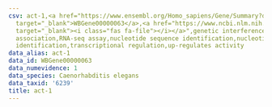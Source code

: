 ```yaml
---
csv: act-1,<a href="https://www.ensembl.org/Homo_sapiens/Gene/Summary?db=core;g=WBGene00000063"
  target="_blank">WBGene00000063</a>,<a href="https://www.ncbi.nlm.nih.gov/pubmed/27496166"
  target="_blank"><i class="fas fa-file"></i></a>",genetic interference,functional
  association,RNA-seq assay,nucleotide sequence identification,nucleotide sequence
  identification,transcriptional regulation,up-regulates activity
data_alias: act-1
data_id: WBGene00000063
data_numevidence: 1
data_species: Caenorhabditis elegans
data_taxid: '6239'
title: act-1
---
```

